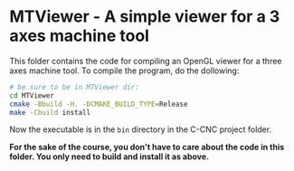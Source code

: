 # MTViewer - A simple viewer for a 3 axes machine tool

This folder contains the code for compiling an OpenGL viewer for a three axes 
machine tool. To compile the program, do the dollowing:

```sh
# be sure to be in MTViewer dir:
cd MTViewer
cmake -Bbuild -H. -DCMAKE_BUILD_TYPE=Release
make -Cbuild install
```

Now the executable is in the `bin` directory in the C-CNC project folder.

**For the sake of the course, you don't have to care about the code in 
this folder. You only need to build and install it as above.**